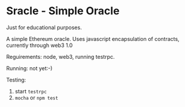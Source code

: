 # Sracle - Simple Oracle

Just for educational purposes.

A simple Ethereum oracle. Uses javascript encapsulation of contracts, currently
through web3 1.0

Reguirements: node, web3, running testrpc.

Running: not yet:-)

Testing: 

1. start `testrpc`
2. `mocha` or `npm test`
